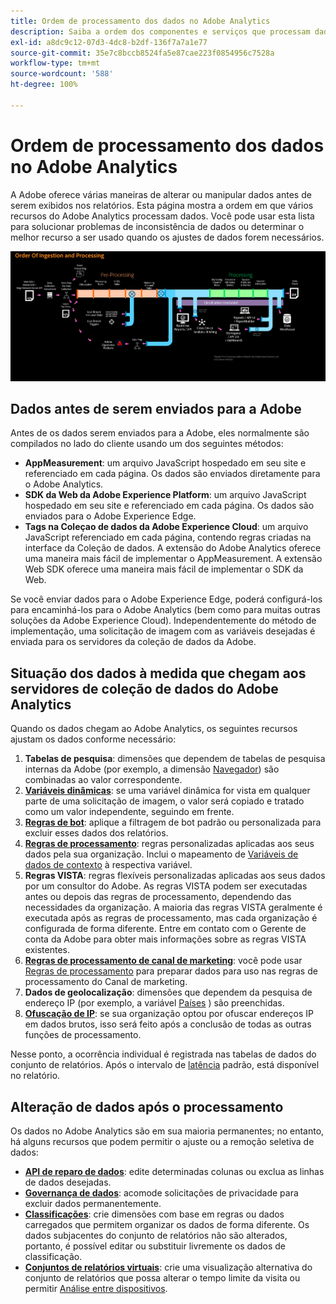 ```yaml
---
title: Ordem de processamento dos dados no Adobe Analytics
description: Saiba a ordem dos componentes e serviços que processam dados no Adobe Analytics.
exl-id: a8dc9c12-07d3-4dc8-b2df-136f7a7a1e77
source-git-commit: 35e7c8bccb8524fa5e87cae223f0854956c7528a
workflow-type: tm+mt
source-wordcount: '588'
ht-degree: 100%

---
```


# Ordem de processamento dos dados no Adobe Analytics

A Adobe oferece várias maneiras de alterar ou manipular dados antes de serem exibidos nos relatórios. Esta página mostra a ordem em que vários recursos do Adobe Analytics processam dados. Você pode usar esta lista para solucionar problemas de inconsistência de dados ou determinar o melhor recurso a ser usado quando os ajustes de dados forem necessários.

![Processamento do pedido](assets/processing-order.png)

## Dados antes de serem enviados para a Adobe

Antes de os dados serem enviados para a Adobe, eles normalmente são compilados no lado do cliente usando um dos seguintes métodos:

* **AppMeasurement**: um arquivo JavaScript hospedado em seu site e referenciado em cada página. Os dados são enviados diretamente para o Adobe Analytics.
* **SDK da Web da Adobe Experience Platform**: um arquivo JavaScript hospedado em seu site e referenciado em cada página. Os dados são enviados para o Adobe Experience Edge.
* **Tags na Coleçao de dados da Adobe Experience Cloud**: um arquivo JavaScript referenciado em cada página, contendo regras criadas na interface da Coleção de dados. A extensão do Adobe Analytics oferece uma maneira mais fácil de implementar o AppMeasurement. A extensão Web SDK oferece uma maneira mais fácil de implementar o SDK da Web.

Se você enviar dados para o Adobe Experience Edge, poderá configurá-los para encaminhá-los para o Adobe Analytics (bem como para muitas outras soluções da Adobe Experience Cloud). Independentemente do método de implementação, uma solicitação de imagem com as variáveis desejadas é enviada para os servidores da coleção de dados da Adobe.

## Situação dos dados à medida que chegam aos servidores de coleção de dados do Adobe Analytics

Quando os dados chegam ao Adobe Analytics, os seguintes recursos ajustam os dados conforme necessário:

1. **Tabelas de pesquisa**: dimensões que dependem de tabelas de pesquisa internas da Adobe (por exemplo, a dimensão [Navegador](/help/components/dimensions/browser.md)) são combinadas ao valor correspondente.
2. [**Variáveis dinâmicas**](/help/implement/vars/page-vars/dynamic-variables.md): se uma variável dinâmica for vista em qualquer parte de uma solicitação de imagem, o valor será copiado e tratado como um valor independente, seguindo em frente.
3. [**Regras de bot**](/help/admin/admin/bot-removal/bot-rules.md): aplique a filtragem de bot padrão ou personalizada para excluir esses dados dos relatórios.
4. [**Regras de processamento**](/help/admin/admin/c-manage-report-suites/c-edit-report-suites/general/c-processing-rules/processing-rules.md): regras personalizadas aplicadas aos seus dados pela sua organização. Inclui o mapeamento de [Variáveis de dados de contexto](/help/implement/vars/page-vars/contextdata.md) à respectiva variável.
5. **Regras VISTA**: regras flexíveis personalizadas aplicadas aos seus dados por um consultor do Adobe. As regras VISTA podem ser executadas antes ou depois das regras de processamento, dependendo das necessidades da organização. A maioria das regras VISTA geralmente é executada após as regras de processamento, mas cada organização é configurada de forma diferente. Entre em contato com o Gerente de conta da Adobe para obter mais informações sobre as regras VISTA existentes.
6. [**Regras de processamento de canal de marketing**](/help/components/c-marketing-channels/c-rules.md): você pode usar [Regras de processamento](/help/admin/admin/c-manage-report-suites/c-edit-report-suites/general/c-processing-rules/processing-rules.md) para preparar dados para uso nas regras de processamento do Canal de marketing.
7. **Dados de geolocalização**: dimensões que dependem da pesquisa de endereço IP (por exemplo, a variável [Países](/help/components/dimensions/countries.md) ) são preenchidas.
8. [**Ofuscação de IP**](/help/admin/admin/c-manage-report-suites/c-edit-report-suites/general/general-acct-settings-admin.md): se sua organização optou por ofuscar endereços IP em dados brutos, isso será feito após a conclusão de todas as outras funções de processamento.

Nesse ponto, a ocorrência individual é registrada nas tabelas de dados do conjunto de relatórios. Após o intervalo de [latência](latency.md) padrão, está disponível no relatório.

## Alteração de dados após o processamento

Os dados no Adobe Analytics são em sua maioria permanentes; no entanto, há alguns recursos que podem permitir o ajuste ou a remoção seletiva de dados:

* [**API de reparo de dados**](https://developer.adobe.com/analytics-apis/docs/2.0/guides/endpoints/data-repair/): edite determinadas colunas ou exclua as linhas de dados desejadas.
* [**Governança de dados**](/help/admin/c-data-governance/an-gdpr-workflow.md): acomode solicitações de privacidade para excluir dados permanentemente.
* [**Classificações**](/help/components/classifications/c-classifications.md): crie dimensões com base em regras ou dados carregados que permitem organizar os dados de forma diferente. Os dados subjacentes do conjunto de relatórios não são alterados, portanto, é possível editar ou substituir livremente os dados de classificação.
* [**Conjuntos de relatórios virtuais**](/help/components/vrs/vrs-about.md): crie uma visualização alternativa do conjunto de relatórios que possa alterar o tempo limite da visita ou permitir [Análise entre dispositivos](/help/components/cda/overview.md).
